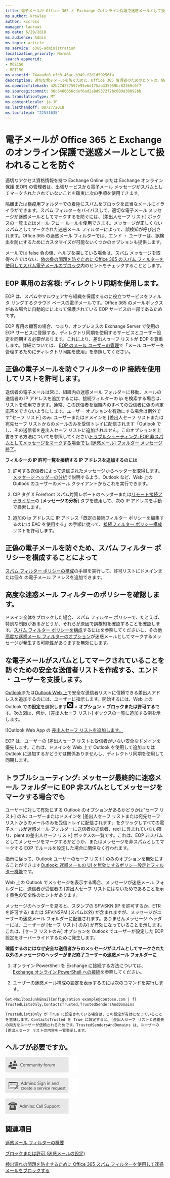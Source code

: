 ```yaml
---
title: 電子メールが Office 365 と Exchange のオンライン保護で迷惑メールとして扱われることを防ぐ
ms.author: krowley
author: kccross
manager: laurawi
ms.date: 6/29/2018
ms.audience: Admin
ms.topic: article
ms.service: o365-administration
localization_priority: Normal
search.appverid:
- MOE150
- MET150
ms.assetid: 74aaade0-efc0-46ac-b949-f2d1d59256fa
description: 適切な電子メールを防ぐために、Office 365 管理者のためのヒントは、偽陽性として検疫に送信されてからの迷惑メールとしてマークされます。セーフリストと適切な電子メールがスパムとしてマークされているを防ぐために他のオプションをカスタマイズします。
ms.openlocfilehash: 42b27d237592e95e6d175ab335959bc82269c0f7
ms.sourcegitcommit: 36c5466056cdef6ad2a8d9372f2bc009a30892bb
ms.translationtype: MT
ms.contentlocale: ja-JP
ms.lasthandoff: 08/27/2018
ms.locfileid: "22531635"
---
```

# <a name="prevent-email-from-being-marked-as-spam-in-office-365-and-exchange-online-protection"></a>電子メールが Office 365 と Exchange のオンライン保護で迷惑メールとして扱われることを防ぐ

適切なアクセス資格情報を持つ Exchange Online または Exchange オンライン保護 (EOP) の管理者は、出張サービスから電子メール メッセージがスパムとしてマークされたされていないことを確実に次の手順を使用できます。
  
隔離または検疫用フォルダーでの着陸にスパムをブロックを正当なメールにイライラができます。スパム フィルターをバイパスして、適切な電子メール メッセージが迷惑メールとしてマークするを防ぐには、[差出人セーフ リスト] ボックスの一覧またはメール フロー ルールを使用できます。メッセージが正しくないスパムとしてマークされた迷惑メール フィルターによって、誤検知が呼び出されます。Office 365 の迷惑メール フィルターでは、エンド ・ ユーザーは、誤検出を防止するためにカスタマイズが可能ないくつかのオプションも提供します。
  
メールでは false 負の値、ヘルプを探している場合は、スパム メッセージを取得べきではない、[偽の負の問題を防ぐために Office 365 のスパム フィルターを使用してスパム電子メールのブロック](block-email-spam-to-prevent-false-negatives.md)内のヒントをチェックすることとします。
  
## <a name="eop-only-customers-use-directory-synchronization"></a>EOP 専用のお客様: ディレクトリ同期を使用します。

EOP は、スパムやマルウェアから組織を保護するのに役立つサービスをフィルタ リングするクラウド ベースの電子メールです。Office 365 のメールボックスがある場合に自動的にによって保護されている EOP サービスの一部であるためです。 
  
EOP 専用の顧客の場合、つまり、オンプレミスの Exchange Server で使用の EOP サービスに登録する、ディレクトリ同期を使用するサービスとユーザー設定を同期する必要があります。これにより、差出人セーフ リストが EOP を尊重します。詳細については、 [EOP のメール ユーザーの管理](https://go.microsoft.com/fwlink/?LinkId=534098)で「メール ユーザーを管理するためにディレクトリ同期を使用」を参照してください。
  
## <a name="prevent-false-positive-email-by-using-the-connection-filters-ip-allow-list"></a>正偽の電子メールを防ぐフィルターの IP 接続を使用してリストを許可します。

送信者の電子メールは常に、組織内の迷惑メール フォルダーに移動、メールの送信者の IP アドレスを追加するには、接続フィルターの ip を検索する場合は、リストを使用できます。通常、この送信者を組織内のすべての受信者に偽の肯定応答をできないようにします。ユーザー オプションを有効にする場合は例外です"セーフ リスト] のみ: ユーザーまたはドメインを [差出人セーフ リストまたは宛先セーフ リストからのメールのみを受信トレイに配信されます「Outlook でし、その送信者を差出人セーフ リストに追加されません。このオプションを上書きする方法についてを参照してください[トラブルシューティング: EOP 非スパムとしてメッセージをマークする場合でも [迷惑メール] フォルダー メッセージ終了](prevent-email-from-being-marked-as-spam-0.md#TroubleshootingJunkEOPNonSpam)。
  
 **フィルターの IP 許可一覧を接続する IP アドレスを追加するのには**
  
1. 許可する送信者によって送信されたメッセージからヘッダーを取得します。[メッセージ ヘッダーの分析](https://go.microsoft.com/fwlink/p/?LinkId=306583)で説明するよう、Outlook など、Web 上の Outlook のユーザーのメール クライアントからこれを実行できます。
    
2. CIP タグ X Forefront スパム対策レポートのヘッダーまたは[リモート接続アナライザー](https://testconnectivity.microsoft.com/?tabid=mha)の [**メッセージの分析**] タブを使用して、次の IP アドレスを手動で検索します。
    
3. 追加の ip アドレスに IP アドレス「既定の接続フィルター ポリシーを編集するのには EAC を使用する」の手順に従って、[接続フィルター ポリシー構成](https://go.microsoft.com/fwlink/?LinkId=534132)リストを許可します。
    
## <a name="prevent-false-positive-email-by-configuring-spam-filter-policies"></a>正偽の電子メールを防ぐため、スパム フィルター ポリシーを構成することによって

[スパム フィルター ポリシーの構成](https://go.microsoft.com/fwlink/?LinkID=534136)の手順を実行して、許可リストにドメインまたは個々 の電子メール アドレスを追加できます。
  
## <a name="review-your-advanced-spam-filter-policies"></a>高度な迷惑メール フィルターのポリシーを確認します。

ドメイン全体をブロックした場合、スパム フィルター ポリシーで、たとえば、特別な制限があるかどうか、それらが原因で誤検知を確認することを確認します。[スパム フィルター ポリシーを構成](https://go.microsoft.com/fwlink/?LinkId=534136)するにはを参照してくださいし、その他[高度な迷惑メール フィルターのオプション](https://go.microsoft.com/fwlink/?LinkId=534137)が迷惑メールとしてマークするメッセージが発生する可能性がありますを無効にします。 
  
## <a name="help-your-end-users-create-a-safe-sender-list-to-prevent-good-email-from-being-marked-as-spam"></a>な電子メールがスパムとしてマークされていることを防ぐための安全な送信者リストを作成する、エンド ・ ユーザーを支援します。
<a name="BKMK_email-user-help-safelist"> </a>

[Outlook](https://go.microsoft.com/fwlink/p/?LinkId=270065)または[Outlook Web 上](https://go.microsoft.com/fwlink/p/?LinkId=294862)で安全な送信者リストに信頼できる差出人アドレスを追加するのには、ユーザーに指示します。開始するには、Web 上の Outlook で**の設定**を選択します![ConfigureAPowerBIAnalysisServicesConnector_settingsIcon](media/24bd5467-c8d2-4936-9c37-a179bd0e21ec.png) \> **オプション** \> **ブロックまたは許可する**です。次の図は、何か、[差出人セーフ リスト] ボックスの一覧に追加する例を示します。
  
![Outlook Web App の [差出人セーフ リストを追加します。](media/8de6b24e-429e-4e8f-8ce8-53ba659cbfcb.png)
  
EOP は、ユーザーの [差出人セーフ リストと受信者がいない安全なドメインを優先します。これは、ドメインを Web 上で Outlook を使用して追加または Outlook に追加するかどうかは関係ありませんし、ディレクトリ同期を使用して同期します。
  
## <a name="troubleshooting-a-message-ends-up-in-the-junk-folder-even-though-eop-marked-the-message-as-non-spam"></a>トラブルシューティング: メッセージ最終的に迷惑メール フォルダーに EOP 非スパムとしてメッセージをマークする場合でも
<a name="TroubleshootingJunkEOPNonSpam"> </a>

ユーザーに対して有効にする Outlook のオプションがあるかどうかは"セーフ リスト] のみ: ユーザーまたはドメインを [差出人セーフ リストまたは宛先セーフ リストからのメールのみを受信トレイに配信されます」をクリックしすべての電子メールが迷惑メール フォルダーに送信者の送信者、reci に含まれていない限り、pient の差出人セーフ リスト] ボックスの一覧です。これは、EOP 非スパムとしてメッセージをマークするかどうか、またはメッセージを非スパムとしてマークする EOP でルールを設定した場合に関係なく行われます。
  
指示に従って、Outlook ユーザーのセーフ リスト] のみのオプションを無効にすることができます[Outlook: 迷惑メールの UI を無効にするポリシー設定とフィルター機能](https://support.microsoft.com/en-us/kb/2180568)です。
  
Web 上の Outlook でメッセージを表示する場合、メッセージが迷惑メール フォルダーに、送信者が受信者の [差出人セーフ リストにはないためであることを示す黄色の安全性のヒントがあります。
  
メッセージのヘッダーを見ると、スタンプの SFV:SKN (IP を許可するか、ETR を許可する) または SFV:NSPM (スパム以外) が含まれますが、メッセージがユーザーの迷惑メール フォルダーに配置されます。ありませんメッセージ ヘッダーには、ユーザーが [セーフ リスト] のみ] が有効になっていることを示します。これは、[セーフ リストのみ] オプションを Outlook でユーザーが設定した EOP 設定をオーバーライドするために発生します。 
  
 **確認するのにはなぜ安全な送信者からのメッセージがスパムとしてマークされた以外のメッセージのヘッダーがまだ終了ユーザーの迷惑メール フォルダーに**
  
1. オンライン PowerShell を Exchange に接続する方法については、 [Exchange オンライン PowerShell への接続](https://go.microsoft.com/fwlink/p/?LinkId=396554)を参照してください。 
    
2. ユーザーの迷惑メール構成の設定を表示するのには次のコマンドを実行します。
    
  ```
  Get-MailboxJunkEmailConfiguration example@contoso.com | fl TrustedListsOnly,ContactsTrusted,TrustedSendersAndDomains
  ```

    TrustedListsOnly が True に設定されている場合は、この設定が有効になっていることを意味します。ContactsTrusted を True に設定すると、[差出人セーフ リストと連絡先の両方をユーザーが信頼されるためです。TrustedSendersAndDomains は、ユーザーの [差出人セーフ リストの内容を一覧表示します。
    
## <a name="still-need-help"></a>ヘルプが必要ですか。
<a name="TroubleshootingJunkEOPNonSpam"> </a>

[![Office 365 コミュニティ フォーラムからヘルプを取得する](media/12a746cc-184b-4288-908c-f718ce9c4ba5.png)](https://go.microsoft.com/fwlink/p/?LinkId=518605)
  
[![管理者:サインインしてサービス リクエストを作成する](media/10862798-181d-47a5-ae4f-3f8d5a2874d4.png)]( https://go.microsoft.com/fwlink/p/?LinkId=519124)
  
[![管理者:サポートの依頼](media/9f262e67-e8c9-4fc0-85c2-b3f4cfbc064e.png)](https://go.microsoft.com/fwlink/p/?LinkID=518322)
  
## <a name="see-also"></a>関連項目
<a name="TroubleshootingJunkEOPNonSpam"> </a>

[迷惑メール フィルターの概要](https://support.office.com/article/5AE3EA8E-CF41-4FA0-B02A-3B96E21DE089)
  
[ブロックまたは許可 (迷惑メールの設定)](https://support.office.com/article/48c9f6f7-2309-4f95-9a4d-de987e880e46)
  
[検出漏れの問題を防止するために Office 365 スパム フィルターを使用して迷惑メールをブロックする](block-email-spam-to-prevent-false-negatives.md)

